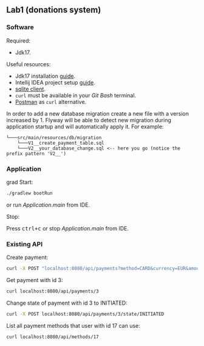 Lab1 (donations system)
---

### Software

Required:
- Jdk17.

Useful resources:
- Jdk17 installation [guide](docs/install-jdk17.md).
- Intellij IDEA project setup [guide](docs/setup-intellij-project.md).
- [sqlite client](https://sqlite.org/download.html).
- `curl` must be available in your _Git Bash_ terminal.
- [Postman](https://www.postman.com/downloads/) as `curl` alternative.

In order to add a new database migration create a new file with a version increased by 1. 
Flyway will be able to detect new migration during application startup and will automatically apply it.
For example:
```
└───src/main/resources/db/migration
    └───V1__create_payment_table.sql
    └───V2__your_database_change.sql <-- here you go (notice the prefix pattern 'V2__')
```

### Application
grad
Start:

```sh
./gradlew bootRun
```

or run _Application.main_ from IDE.

Stop:

Press <kbd>ctrl+c</kbd> or stop _Application.main_ from IDE.

### Existing API

Create payment:
```sh
curl -X POST "localhost:8080/api/payments?method=CARD&currency=EUR&amount=100&user_id=1"
```

Get payment with id 3:
```sh
curl localhost:8080/api/payments/3
```

Change state of payment with id 3 to INITIATED:
```sh
curl -X POST localhost:8080/api/payments/3/state/INITIATED
```

List all payment methods that user with id 17 can use:
```sh
curl localhost:8080/api/methods/17
```
